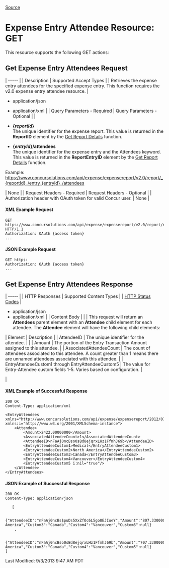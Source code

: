 [Source](https://developer.concur.com/expense-report/expense-entry-attendee-resource/expense-entry-attendee-resource-get "Permalink to Expense Entry Attendee Resource: GET")

# Expense Entry Attendee Resource: GET

This resource supports the following GET actions:

##  Get Expense Entry Attendees Request

| ----- |
|  Description |  Supported Accept Types |
|  Retrieves the expense entry attendees for the specified expense entry. This function requires the v2.0 expense entry attendee resource. |

* application/json
* application/xml
 |
|  Query Parameters - Required |  Query Parameters - Optional |
|

* **{_reportId_}**  
The unique identifier for the expense report. This value is returned in the **ReportID** element by the [Get Report Details][1] function.
* **{_entryId_}/attendees**  
The unique identifier for the expense entry and the Attendees keyword. This value is returned in the **ReportEntryID** element by the [Get Report Details][1] function.

Example:  
https://www.concursolutions.com/api/expense/expensereport/v2.0/report/_{reportId}_/entry_{entryId}_/attendees

 |  None |
|  Request Headers - Required |  Request Headers - Optional |
|  Authorization header with OAuth token for valid Concur user. |  None |

####  XML Example Request

    GET https://www.concursolutions.com/api/expense/expensereport/v2.0/report/nxxKgLlnROz3zHJBCRksaas23dsfs/entry/n7We3qWw99u1KoWTMaLhSC$pXBYzQ1UDhn/attendees HTTP/1.1
    Authorization: OAuth {access token}
    ...

####  JSON Example Request

    GET https:
    Authorization: OAuth {access token}
    ...

##  Get Expense Entry Attendees Response

| ----- |
|  HTTP Responses |  Supported Content Types |
|  [HTTP Status Codes][2] |

* application/json
* application/xml
 |
|  Content Body |   |
|  This request will return an **Attendees** parent element with an **Attendee** child element for each attendee. The **Attendee** element will have the following child elements:

|  Element |  Description |
|  AttendeeID |  The unique identifier for the attendee. |   |
|  Amount |  The portion of the Entry Transaction Amount assigned to this attendee. |
|  AssociatedAttendeeCount |  The count of attendees associated to this attendee. A count greater than 1 means there are unnamed attendees associated with this attendee. |
|  EntryAttendeeCustom1 through EntryAttendeeCustom5 |  The value for Entry-Attendee custom fields 1-5. Varies based on configuration. |

 |

####  XML Example of Successful Response

    200 OK
    Content-Type: application/xml

    <EntryAttendees xmlns="http://www.concursolutions.com/api/expense/expensereport/2012/07" xmlns:i="http://www.w3.org/2001/XMLSchema-instance">
        <Attendee>
            <Amount>2422.00000000</Amount>
            <AssociatedAttendeeCount>1</AssociatedAttendeeCount>
            <AttendeeID>nFaAj0ncBso0sBd8ejqrxLHz1FfmhJ69b</AttendeeID>
            <EntryAttendeeCustom1>Medical</EntryAttendeeCustom1>
            <EntryAttendeeCustom2>North America</EntryAttendeeCustom2>
            <EntryAttendeeCustom3>Canada</EntryAttendeeCustom3>
            <EntryAttendeeCustom4>Vancouver</EntryAttendeeCustom4>
            <EntryAttendeeCustom5 i:nil="true"/>
        </Attendee>
    </EntryAttendees>

####  JSON Example of Successful Response

    200 OK
    Content-Type: application/json

       [

        {"AttendeeID":"nFaAj0ncBs$puDs5XxZfOc6L5go8EJIueY","Amount":"807.33000000","AttendeeCount":"0","Custom1":"Medical","Custom2":"North America","Custom3":"Canada","Custom4":"Vancouver","Custom5":null}
        ,

        {"AttendeeID":"nFaAj0ncBso0sBd8ejqrxLHz1FfmhJ69b","Amount":"707.33000000","AttendeeCount":"0","Custom1":"Medical","Custom2":"North America","Custom3":"Canada","Custom4":"Vancouver","Custom5":null}
    ]

Last Modified: 9/3/2013 9:47 AM PDT

[1]: https://developer.concur.com/node/487#reportdetails
[2]: https://developer.concur.com/node/205
